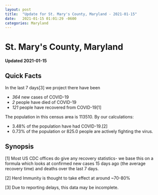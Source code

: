 ```yaml
---
layout: post
title:  "Update for St. Mary's County, Maryland - 2021-01-15"
date:   2021-01-15 01:01:29 -0600
categories: Maryland
---
```


# St. Mary's County, Maryland
#### Updated 2021-01-15

## Quick Facts

In the last 7 days[3] we project there have been
- *364* new cases of COVID-19
- *2* people have died of COVID-19
- *121* people have recovered from COVID-19[1]

The population in this census area is 113510. By our calculations:
- 3.48% of the population have had COVID-19.[2]
- 0.73% of the population or 825.0 people are actively fighting the virus.

## Synopsis




[1] Most US CDC offices do give any recovery statistics- we base this on a formula which looks at confirmed new cases
15 days ago (the average recovery time) and deaths over the last 7 days.

[2] Herd Immunity is thought to take effect at around ~70-80%

[3] Due to reporting delays, this data may be incomplete.
 
    